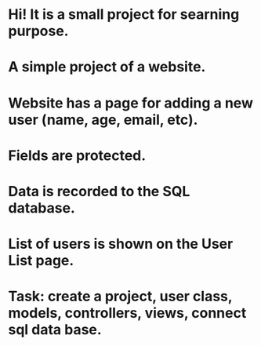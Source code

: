 # Hi! It is a small project for searning purpose.
#
# A simple project of a website. 
# Website has a page for adding a new user (name, age, email, etc). 
# Fields are protected. 
# Data is recorded to the SQL database. 
# List of users is shown on the User List page.
#
# Task: create a project, user class, models, controllers, views, connect sql data base.